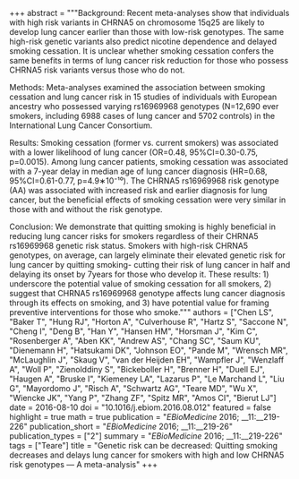 +++
abstract = """Background: Recent meta-analyses show that individuals with high risk variants in CHRNA5 on chromosome 15q25 are likely to develop lung cancer earlier than those with low-risk genotypes. The same high-risk genetic variants also predict nicotine dependence and delayed smoking cessation. It is unclear whether smoking cessation confers the same benefits in terms of lung cancer risk reduction for those who possess CHRNA5 risk variants versus those who do not.

Methods: Meta-analyses examined the association between smoking cessation and lung cancer risk in 15 studies of individuals with European ancestry who possessed varying rs16969968 genotypes (N=12,690 ever smokers, including 6988 cases of lung cancer and 5702 controls) in the International Lung Cancer Consortium.

Results: Smoking cessation (former vs. current smokers) was associated with a lower likelihood of lung cancer (OR=0.48, 95%CI=0.30-0.75, p=0.0015). Among lung cancer patients, smoking cessation was associated with a 7-year delay in median age of lung cancer diagnosis (HR=0.68, 95%CI=0.61-0.77, p=4.9∗10⁻¹⁰). The CHRNA5 rs16969968 risk genotype (AA) was associated with increased risk and earlier diagnosis for lung cancer, but the beneficial effects of smoking cessation were very similar in those with and without the risk genotype.

Conclusion: We demonstrate that quitting smoking is highly beneficial in reducing lung cancer risks for smokers regardless of their CHRNA5 rs16969968 genetic risk status. Smokers with high-risk CHRNA5 genotypes, on average, can largely eliminate their elevated genetic risk for lung cancer by quitting smoking- cutting their risk of lung cancer in half and delaying its onset by 7years for those who develop it. These results: 1) underscore the potential value of smoking cessation for all smokers, 2) suggest that CHRNA5 rs16969968 genotype affects lung cancer diagnosis through its effects on smoking, and 3) have potential value for framing preventive interventions for those who smoke."""
authors = ["Chen LS", "Baker T", "Hung RJ", "Horton A", "Culverhouse R", "Hartz S", "Saccone N", "Cheng I", "Deng B", "Han Y", "Hansen HM", "Horsman J", "Kim C", "Rosenberger A", "Aben KK", "Andrew AS", "Chang SC", "Saum KU", "Dienemann H", "Hatsukami DK", "Johnson EO", "Pande M", "Wrensch MR", "McLaughlin J", "Skaug V", "van der Heijden EH", "Wampfler J", "Wenzlaff A", "Woll P", "Zienolddiny S", "Bickeboller H", "Brenner H", "Duell EJ", "Haugen A", "Bruske I", "Kiemeney LA", "Lazarus P", "Le Marchand L", "Liu G", "Mayordomo J", "Risch A", "Schwartz AG", "Teare MD", "Wu X", "Wiencke JK", "Yang P", "Zhang ZF", "Spitz MR", "Amos CI", "Bierut LJ"]
date = 2016-08-10
doi = "10.1016/j.ebiom.2016.08.012"
featured = false
highlight = true
math = true
publication = "*EBioMedicine* 2016; __11:__219-226"
publication_short = "*EBioMedicine* 2016; __11:__219-26"
publication_types = ["2"]
summary = "*EBioMedicine* 2016; __11:__219-226"
tags = ["Teare"]
title = "Genetic risk can be decreased: Quitting smoking decreases and delays lung cancer for smokers with high and low CHRNA5 risk genotypes — A meta-analysis"
+++
